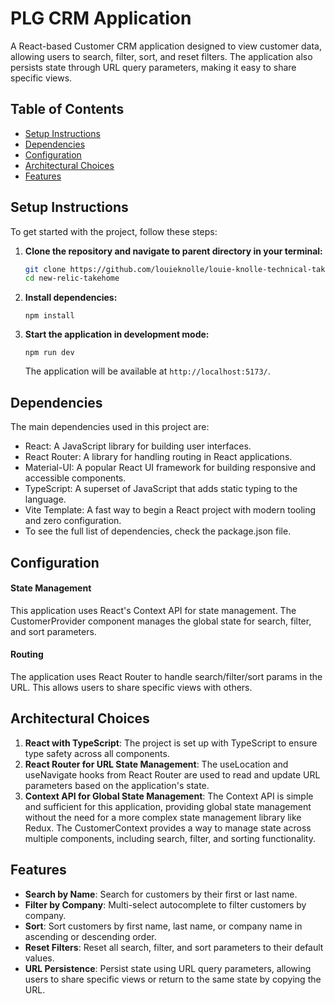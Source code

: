 # PLG CRM Application

A React-based Customer CRM application designed to view customer data, allowing users to search, filter, sort, and reset filters. The application also persists state through URL query parameters, making it easy to share specific views.

## Table of Contents

- [Setup Instructions](#setup-instructions)
- [Dependencies](#dependencies)
- [Configuration](#configuration)
- [Architectural Choices](#architectural-choices)
- [Features](#features)

## Setup Instructions

To get started with the project, follow these steps:

1. **Clone the repository and navigate to parent directory in your terminal:**
   ```bash
   git clone https://github.com/louieknolle/louie-knolle-technical-takehome.git
   cd new-relic-takehome
   ```
2. **Install dependencies:**

   ```npm install```
3. **Start the application in development mode:**

   ```npm run dev```
   
    The application will be available at `http://localhost:5173/`.

## Dependencies
The main dependencies used in this project are:

- React: A JavaScript library for building user interfaces.
- React Router: A library for handling routing in React applications.
- Material-UI: A popular React UI framework for building responsive and accessible components.
- TypeScript: A superset of JavaScript that adds static typing to the language.
- Vite Template: A fast way to begin a React project with modern tooling and zero configuration.
- To see the full list of dependencies, check the package.json file.

## Configuration
#### State Management
This application uses React's Context API for state management. The CustomerProvider component manages the global state for search, filter, and sort parameters.

#### Routing
The application uses React Router to handle search/filter/sort params in the URL. This allows users to share specific views with others.

## Architectural Choices
1.  **React with TypeScript**:
The project is set up with TypeScript to ensure type safety across all components.
2. **React Router for URL State Management**:
The useLocation and useNavigate hooks from React Router are used to read and update URL parameters based on the application's state.
3. **Context API for Global State Management**:
The Context API is simple and sufficient for this application, providing global state management without the need for a more complex state management library like Redux.
The CustomerContext provides a way to manage state across multiple components, including search, filter, and sorting functionality.

## Features
- **Search by Name**: Search for customers by their first or last name.
- **Filter by Company**: Multi-select autocomplete to filter customers by company.
- **Sort**: Sort customers by first name, last name, or company name in ascending or descending order.
- **Reset Filters**: Reset all search, filter, and sort parameters to their default values.
- **URL Persistence**: Persist state using URL query parameters, allowing users to share specific views or return to the same state by copying the URL.
